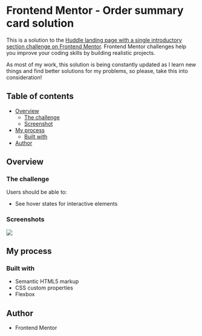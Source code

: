 # Frontend Mentor - Order summary card solution

This is a solution to the [Huddle landing page with a single introductory section challenge on Frontend Mentor]([https://www.frontendmentor.io/challenges/order-summary-component-QlPmajDUj](https://www.frontendmentor.io/challenges/huddle-landing-page-with-a-single-introductory-section-B_2Wvxgi0)). Frontend Mentor challenges help you improve your coding skills by building realistic projects. 

As most of my work, this solution is being constantly updated as I learn new things and find better solutions for my problems, so please, take this into consideration!

## Table of contents

- [Overview](#overview)
  - [The challenge](#the-challenge)
  - [Screenshot](#screenshot)
- [My process](#my-process)
  - [Built with](#built-with)
- [Author](#author)

## Overview

### The challenge

Users should be able to:

- See hover states for interactive elements

### Screenshots

![](./screenshots/order-summary-card-desktop.png)

## My process

### Built with

- Semantic HTML5 markup
- CSS custom properties
- Flexbox

## Author

- Frontend Mentor 
